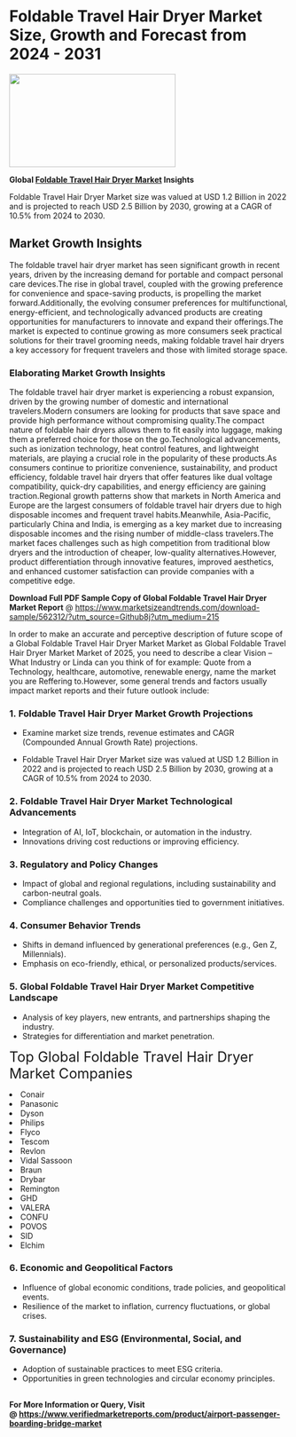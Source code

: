 <H1>Foldable Travel Hair Dryer Market Size, Growth and Forecast from 2024 - 2031</H1><img class="aligncenter size-medium wp-image-584254" src="https://thirdeyenews.in/wp-content/uploads/2024/09/Global-Market-Research-300x168.jpeg" alt="" width="300" height="168" /><p><strong>Global&nbsp;<a href="https://www.marketsizeandtrends.com/download-sample/562312/?utm_source=Github8j?utm_medium=215">Foldable Travel Hair Dryer Market</a> Insights</strong></p><p>Foldable Travel Hair Dryer Market size was valued at USD 1.2 Billion in 2022 and is projected to reach USD 2.5 Billion by 2030, growing at a CAGR of 10.5% from 2024 to 2030.</p><p><h2>Market Growth Insights</h2> The foldable travel hair dryer market has seen significant growth in recent years, driven by the increasing demand for portable and compact personal care devices.The rise in global travel, coupled with the growing preference for convenience and space-saving products, is propelling the market forward.Additionally, the evolving consumer preferences for multifunctional, energy-efficient, and technologically advanced products are creating opportunities for manufacturers to innovate and expand their offerings.The market is expected to continue growing as more consumers seek practical solutions for their travel grooming needs, making foldable travel hair dryers a key accessory for frequent travelers and those with limited storage space.<h3>Elaborating Market Growth Insights</h3> The foldable travel hair dryer market is experiencing a robust expansion, driven by the growing number of domestic and international travelers.Modern consumers are looking for products that save space and provide high performance without compromising quality.The compact nature of foldable hair dryers allows them to fit easily into luggage, making them a preferred choice for those on the go.Technological advancements, such as ionization technology, heat control features, and lightweight materials, are playing a crucial role in the popularity of these products.As consumers continue to prioritize convenience, sustainability, and product efficiency, foldable travel hair dryers that offer features like dual voltage compatibility, quick-dry capabilities, and energy efficiency are gaining traction.Regional growth patterns show that markets in North America and Europe are the largest consumers of foldable travel hair dryers due to high disposable incomes and frequent travel habits.Meanwhile, Asia-Pacific, particularly China and India, is emerging as a key market due to increasing disposable incomes and the rising number of middle-class travelers.The market faces challenges such as high competition from traditional blow dryers and the introduction of cheaper, low-quality alternatives.However, product differentiation through innovative features, improved aesthetics, and enhanced customer satisfaction can provide companies with a competitive edge.<p><span class=""><strong>Download Full PDF Sample Copy of Global Foldable Travel Hair Dryer Market Report</strong> @ <a href="https://www.marketsizeandtrends.com/download-sample/562312/?utm_source=Github8j?utm_medium=215" target="_blank">https://www.marketsizeandtrends.com/download-sample/562312/?utm_source=Github8j?utm_medium=215</a></span></p><p>In order to make an accurate and perceptive description of future scope of a Global&nbsp;Foldable Travel Hair Dryer Market Market as Global&nbsp;Foldable Travel Hair Dryer Market Market of 2025, you need to describe a clear Vision &ndash; What Industry or Linda can you think of for example: Quote from a Technology, healthcare, automotive, renewable energy, name the market you are Reffering to.However, some general trends and factors usually impact market reports and their future outlook include:</p><h3>1.&nbsp;<strong>Foldable Travel Hair Dryer Market Growth Projections</strong></h3><ul><li>Examine market size trends, revenue estimates and CAGR (Compounded Annual Growth Rate) projections.</li><li><p>Foldable Travel Hair Dryer Market size was valued at USD 1.2 Billion in 2022 and is projected to reach USD 2.5 Billion by 2030, growing at a CAGR of 10.5% from 2024 to 2030.</p></li></ul><h3>2.&nbsp;<strong>Foldable Travel Hair Dryer Market Technological Advancements</strong></h3><ul><li>Integration of AI, IoT, blockchain, or automation in the industry.</li><li>Innovations driving cost reductions or improving efficiency.</li></ul><h3>3.&nbsp;<strong>Regulatory and Policy Changes</strong></h3><ul><li>Impact of global and regional regulations, including sustainability and carbon-neutral goals.</li><li>Compliance challenges and opportunities tied to government initiatives.</li></ul><h3>4.&nbsp;<strong>Consumer Behavior Trends</strong></h3><ul><li>Shifts in demand influenced by generational preferences (e.g., Gen Z, Millennials).</li><li>Emphasis on eco-friendly, ethical, or personalized products/services.</li></ul><h3>5.&nbsp;<strong>Global Foldable Travel Hair Dryer Market Competitive Landscape</strong></h3><ul><li>Analysis of key players, new entrants, and partnerships shaping the industry.</li><li>Strategies for differentiation and market penetration.</li></ul><p data-pm-slice="1 1 []"><span style="color: inherit; font-family: inherit; font-size: 25px;">Top Global Foldable Travel Hair Dryer Market Companies</span></p><div class="" data-test-id=""><p><li>Conair</li><li> Panasonic</li><li> Dyson</li><li> Philips</li><li> Flyco</li><li> Tescom</li><li> Revlon</li><li> Vidal Sassoon</li><li> Braun</li><li> Drybar</li><li> Remington</li><li> GHD</li><li> VALERA</li><li> CONFU</li><li> POVOS</li><li> SID</li><li> Elchim</li></p></div><h3>6.&nbsp;<strong>Economic and Geopolitical Factors</strong></h3><ul><li>Influence of global economic conditions, trade policies, and geopolitical events.</li><li>Resilience of the market to inflation, currency fluctuations, or global crises.</li></ul><h3>7.&nbsp;<strong>Sustainability and ESG (Environmental, Social, and Governance)</strong></h3><ul><li>Adoption of sustainable practices to meet ESG criteria.</li><li>Opportunities in green technologies and circular economy principles.</li></ul><h2><strong style="font-size: 14px;">For More Information or Query, Visit @&nbsp;</strong><a style="background-color: #ffffff; font-size: 14px;" href="https://www.marketsizeandtrends.com/report/foldable-travel-hair-dryer-market/" target="_blank">https://www.verifiedmarketreports.com/product/airport-passenger-boarding-bridge-market</a></h2>